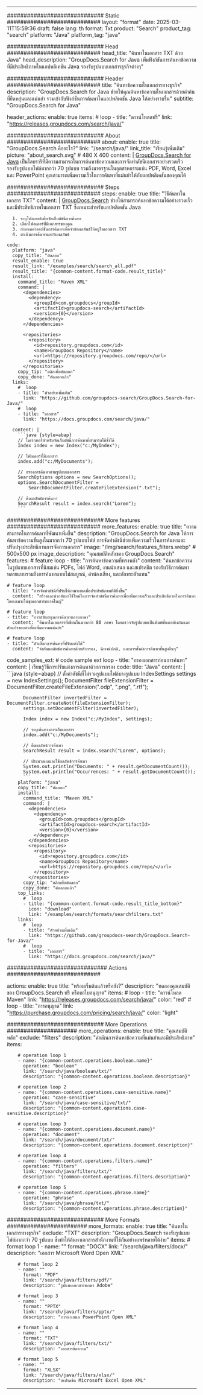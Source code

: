
---
############################# Static ############################
layout: "format"
date:  2025-03-11T15:59:36
draft: false
lang: th
format: Txt
product: "Search"
product_tag: "search"
platform: "Java"
platform_tag: "java"

############################# Head ############################
head_title: "ค้นหาในเอกสาร TXT ด้วย Java"
head_description: "GroupDocs.Search for Java เพิ่มฟังก์ชันการค้นหาข้อความที่มีประสิทธิภาพในแอปพลิเคชัน Java รองรับรูปแบบเอกสารธุรกิจต่างๆ"

############################# Header ############################
title: "ค้นหาข้อความในเอกสารทางธุรกิจ" 
description: "GroupDocs.Search for Java ช่วยให้คุณค้นหาข้อความในเอกสารด้วยคำค้นที่ยืดหยุ่นและแม่นยำ รวมเข้ากับฟังก์ชันการค้นหาในแอปพลิเคชัน Java ได้อย่างราบรื่น"
subtitle: "GroupDocs.Search for Java" 

header_actions:
  enable: true
  items:
    #  loop
    - title: "ดาวน์โหลดฟรี"
      link: "https://releases.groupdocs.com/search/java/"
      
############################# About ############################
about:
    enable: true
    title: "GroupDocs.Search คืออะไร?"
    link: "/search/java/"
    link_title: "เรียนรู้เพิ่มเติม"
    picture: "about_search.svg" # 480 X 400
    content: |
       [GroupDocs.Search for Java](/search/java/) เป็นไลบรารีที่มีความสามารถในการค้นหาข้อความและการจัดทำดัชนีเอกสารอย่างรวดเร็ว รองรับรูปแบบไฟล์มากกว่า 70 รูปแบบ รวมถึงมาตรฐานในอุตสาหกรรมเช่น PDF, Word, Excel และ PowerPoint คุณสามารถเพิ่มความเร็วในการค้นหาที่แม่นยำให้กับแอปพลิเคชันของคุณได้

############################# Steps ############################
steps:
    enable: true
    title: "วิธีค้นหาในเอกสาร TXT"
    content: |
      [GroupDocs.Search](/search/java/) ช่วยให้สามารถค้นหาข้อความได้อย่างรวดเร็วและมีประสิทธิภาพในเอกสาร TXT ซึ่งเหมาะสำหรับแอปพลิเคชัน Java
      
      1. ระบุโฟลเดอร์เพื่อจัดเก็บดัชนีการค้นหา
      2. เลือกโฟลเดอร์ที่มีเอกสารของคุณ
      3. กำหนดค่าออปชั่นการค้นหาเพื่อจำกัดผลลัพธ์ให้อยู่ในเอกสาร TXT
      4. ดำเนินการค้นหาและรับผลลัพธ์
   
    code:
      platform: "java"
      copy_title: "คัดลอก"
      result_enable: true
      result_link: "/examples/search/search_all.pdf"
      result_title: "{common-content.format-code.result_title}"
      install:
        command_title: "Maven XML"
        command: |
          <dependencies>
            <dependency>
              <groupId>com.groupdocs</groupId>
              <artifactId>groupdocs-search</artifactId>
              <version>{0}</version>
            </dependency>
          </dependencies>

          <repositories>
            <repository>
              <id>repository.groupdocs.com</id>
              <name>GroupDocs Repository</name>
              <url>https://repository.groupdocs.com/repo/</url>
            </repository>
          </repositories>
        copy_tip: "คลิกเพื่อคัดลอก"
        copy_done: "คัดลอกแล้ว"
      links:
        #  loop
        - title: "ตัวอย่างเพิ่มเติม"
          link: "https://github.com/groupdocs-search/GroupDocs.Search-for-Java/"
        #  loop
        - title: "เอกสาร"
          link: "https://docs.groupdocs.com/search/java/"
          
      content: |
        ```java {style=abap}
        // ไดเรกทอรีสำหรับจัดเก็บดัชนีการค้นหาที่สามารถใช้ซ้ำได้
        Index index = new Index("c:/MyIndex");

        // โฟลเดอร์ที่มีเอกสาร
        index.add("c:/MyDocuments");

        // กรองการค้นหาตามรูปแบบเอกสาร
        SearchOptions options = new SearchOptions();
        options.SearchDocumentFilter = 
            SearchDocumentFilter.createFileExtension(".txt");

        // ดึงผลลัพธ์การค้นหา
        SearchResult result = index.search("Lorem");
        ```            

############################# More features ############################
more_features:
  enable: true
  title: "ความสามารถในการค้นหาที่พัฒนาเพิ่มขึ้น"
  description: "GroupDocs.Search for Java ให้การค้นหาข้อความขั้นสูงในมากกว่า 70 รูปแบบไฟล์ การจัดทำดัชนีช่วยเพิ่มความเร็วในการค้นหาและปรับปรุงประสิทธิภาพการจัดการเอกสาร"
  image: "/img/search/features_filters.webp" # 500x500 px
  image_description: "คุณสมบัติหลักของ GroupDocs.Search"
  features:
    # feature loop
    - title: "การค้นหาข้อความที่ทรงพลัง"
      content: "ค้นหาข้อความในรูปแบบเอกสารที่นิยมเช่น PDFs, ไฟล์ Word, งานนำเสนอ และสเปรดชีต รองรับวิธีการค้นหาหลายแบบรวมถึงการค้นหาแบบไม่สมบูรณ์, คำพ้องเสียง, และอักขระตัวแทน"

    # feature loop
    - title: "การจัดทำดัชนีที่ปรับให้เหมาะสมเพื่อประสิทธิภาพที่ดียิ่งขึ้น"
      content: "สร้างและนำกลับมาใช้ใหม่ในการจัดทำดัชนีการค้นหาเพื่อเพิ่มความเร็วและประสิทธิภาพในการค้นหา โดยเฉพาะในชุดเอกสารขนาดใหญ่"

    # feature loop
    - title: "การสนับสนุนการค้นหาหลายภาษา"
      content: "ค้นหาในเอกสารที่เขียนในมากกว่า 80 ภาษา โดยตรวจจับรูปแบบแป้นพิมพ์ที่แตกต่างกันและตัวแปรของคำเพื่อเพิ่มความแม่นยำ"

    # feature loop
    - title: "ตัวเลือกการค้นหาที่ปรับแต่งได้"
      content: "จำกัดผลลัพธ์การค้นหาด้วยตัวกรอง, นิพจน์ปกติ, และการตั้งค่าการค้นหาขั้นสูงอื่นๆ"
      
  code_samples_ext:
    # code sample ext loop
    - title: "กรองเอกสารก่อนการค้นหา"
      content: |
        เรียนรู้วิธีการปรับแต่งการค้นหาด้วยการกรอง
      code:
        title: "Java"
        content: |
          ```java {style=abap}
          // ตั้งค่าดัชนีที่ไม่รวมรูปแบบไฟล์บางรูปแบบ
          IndexSettings settings = new IndexSettings();
          DocumentFilter fileExtensionFilter = 
            DocumentFilter.createFileExtension(".odp", ".png", ".rtf");

          DocumentFilter invertedFilter = DocumentFilter.createNot(fileExtensionFilter);
          settings.setDocumentFilter(invertedFilter);

          Index index = new Index("c:/MyIndex", settings);
              
          // ระบุเส้นทางการเก็บเอกสาร
          index.add("c:/MyDocuments");

          // ดึงผลลัพธ์การค้นหา
          SearchResult result = index.search("Lorem", options);
          
          // ประมวลผลและใช้ผลลัพธ์การค้นหา
          System.out.println("Documents: " + result.getDocumentCount());
          System.out.println("Occurrences: " + result.getDocumentCount());
          ```
        platform: "java"
        copy_title: "คัดลอก"
        install:
          command_title: "Maven XML"
          command: |
            <dependencies>
              <dependency>
                <groupId>com.groupdocs</groupId>
                <artifactId>groupdocs-search</artifactId>
                <version>{0}</version>
              </dependency>
            </dependencies>
            <repositories>
              <repository>
                <id>repository.groupdocs.com</id>
                <name>GroupDocs Repository</name>
                <url>https://repository.groupdocs.com/repo/</url>
              </repository>
            </repositories>
          copy_tip: "คลิกเพื่อคัดลอก"
          copy_done: "คัดลอกแล้ว"
        top_links:
          #  loop
          - title: "{common-content.format-code.result_title_bottom}"
            icon: "download"
            link: "/examples/search/formats/searchfilters.txt"
        links:
          #  loop
          - title: "ตัวอย่างเพิ่มเติม"
            link: "https://github.com/groupdocs-search/GroupDocs.Search-for-Java/"
          #  loop
          - title: "เอกสาร"
            link: "https://docs.groupdocs.com/search/java/"
            

            


############################## Actions ############################

actions:
  enable: true
  title: "พร้อมเริ่มต้นแล้วหรือยัง?"
  description: "ทดลองคุณสมบัติของ GroupDocs.Search ฟรี หรือขอใบอนุญาต"
  items:
    #  loop
    - title: "ดาวน์โหลด Maven"
      link: "https://releases.groupdocs.com/search/java/"
      color: "red"
        #  loop
    - title: "การอนุญาต"
      link: "https://purchase.groupdocs.com/pricing/search/java/"
      color: "light"


############################# More Operations #####################
more_operations:
    enable: true
    title: "คุณสมบัติหลัก"
    exclude: "filters"
    description: "ดำเนินการค้นหาข้อความที่แม่นยำและมีประสิทธิภาพ"
    items: 
          
        # operation loop 1
        - name: "{common-content.operations.boolean.name}"
          operation: "boolean"
          link: "/search/java/boolean/txt/"
          description: "{common-content.operations.boolean.description}"

        # operation loop 2
        - name: "{common-content.operations.case-sensitive.name}"
          operation: "case-sensitive"
          link: "/search/java/case-sensitive/txt/"
          description: "{common-content.operations.case-sensitive.description}"

        # operation loop 3
        - name: "{common-content.operations.document.name}"
          operation: "document"
          link: "/search/java/document/txt/"
          description: "{common-content.operations.document.description}"

        # operation loop 4
        - name: "{common-content.operations.filters.name}"
          operation: "filters"
          link: "/search/java/filters/txt/"
          description: "{common-content.operations.filters.description}"

        # operation loop 5
        - name: "{common-content.operations.phrase.name}"
          operation: "phrase"
          link: "/search/java/phrase/txt/"
          description: "{common-content.operations.phrase.description}"
          
        
          
############################# More Formats ########################
more_formats:
    enable: true
    title: "ค้นหาในเอกสารทางธุรกิจ"
    exclude: "TXT"
    description: "GroupDocs.Search รองรับรูปแบบไฟล์มากกว่า 70 รูปแบบ ซึ่งทำให้ค้นหาเอกสารสำนักงานที่ใช้กันอย่างแพร่หลายได้ง่าย"
    items: 
        # format loop 1
        - name: ""
          format: "DOCX"
          link: "/search/java/filters/docx/"
          description: "เอกสาร Microsoft Word Open XML"
          
        # format loop 2
        - name: ""
          format: "PDF"
          link: "/search/java/filters/pdf/"
          description: "รูปแบบเอกสารพกพา Adobe"
          
        # format loop 3
        - name: ""
          format: "PPTX"
          link: "/search/java/filters/pptx/"
          description: "การนำเสนอ PowerPoint Open XML"

        # format loop 4
        - name: ""
          format: "TXT"
          link: "/search/java/filters/txt/"
          description: "เอกสารข้อความ"
          
        # format loop 5
        - name: ""
          format: "XLSX"
          link: "/search/java/filters/xlsx/"
          description: "สเปรดชีต Microsoft Excel Open XML"
  

---